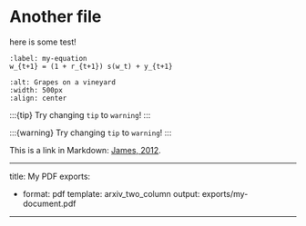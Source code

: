 # Another file

here is some test!

```{math}
:label: my-equation
w_{t+1} = (1 + r_{t+1}) s(w_t) + y_{t+1}
```

```{image} https://github.com/rowanc1/pics/blob/main/grapes-wide.png?raw=true
:alt: Grapes on a vineyard
:width: 500px
:align: center
```

:::{tip}
Try changing `tip` to `warning`!
:::

:::{warning}
Try changing `tip` to `warning`!
:::

This is a link in Markdown: [James, 2012](https://journals.plos.org/ploscompbiol/article?id=10.1371/journal.pcbi.1002802).

---
title: My PDF
exports:
  - format: pdf
    template: arxiv_two_column
    output: exports/my-document.pdf
---
